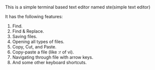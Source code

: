 This is a simple terminal based text editor named ste(simple text editor)

It has the following features:


1. Find.
2. Find & Replace.
3. Saving files.
4. Opening all types of files.
5. Copy, Cut, and Paste.
6. Copy-paste a file (like :r of vi).
7. Navigating through file with arrow keys.
8. And some other keyboard shortcuts.
